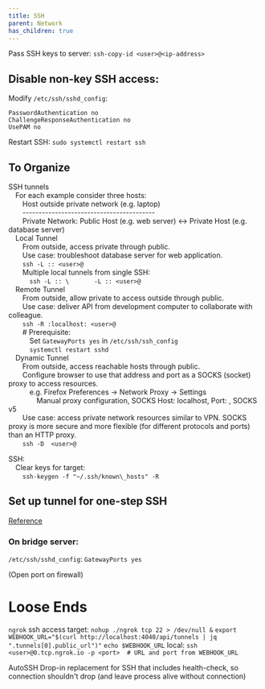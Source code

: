 ```yaml
---
title: SSH
parent: Network
has_children: true
---
```


Pass SSH keys to server: `ssh-copy-id <user>@<ip-address>`

## Disable non-key SSH access:

Modify `/etc/ssh/sshd_config`:

```text
PasswordAuthentication no
ChallengeResponseAuthentication no
UsePAM no
```

Restart SSH: `sudo systemctl restart ssh`

## To Organize

SSH tunnels  
  For each example consider three hosts:  
   Host outside private network \(e.g. laptop\)  
   -----------------------------------------  
   Private Network: Public Host \(e.g. web server\) &lt;-&gt; Private Host \(e.g. database server\)  
  Local Tunnel  
   From outside, access private through public.  
   Use case: troubleshoot database server for web application.  
   `ssh -L :: <user>@`  
   Multiple local tunnels from single SSH:  
    `ssh -L :: \  
     -L :: <user>@`  
  Remote Tunnel  
   From outside, allow private to access outside through public.  
   Use case: deliver API from development computer to collaborate with colleague.  
   `ssh -R :localhost: <user>@`  
   \# Prerequisite:  
    Set `GatewayPorts yes` in `/etc/ssh/ssh_config`  
    `systemctl restart sshd`  
  Dynamic Tunnel  
   From outside, access reachable hosts through public.  
   Configure browser to use that address and port as a SOCKS \(socket\) proxy to access resources.  
    e.g. Firefox Preferences -&gt; Network Proxy -&gt; Settings  
     Manual proxy configuration, SOCKS Host: localhost, Port: , SOCKS v5  
   Use case: access private network resources similar to VPN. SOCKS proxy is more secure and more flexible \(for different protocols and ports\) than an HTTP proxy.  
   `ssh -D  <user>@`  

 SSH:  
  Clear keys for target:  
   `ssh-keygen -f "~/.ssh/known\_hosts" -R`

## Set up tunnel for one-step SSH

[Reference](https://www.sweetprocess.com/procedures/_AmM86Weq31FO0WDp5kRZFDBKRjB/ssh-tunnel-between-two-servers-behind-firewalls/)

### On bridge server:

`/etc/ssh/sshd_config`: `GatewayPorts yes`

\(Open port on firewall\)  

# Loose Ends

`ngrok` ssh access
  target:
    `nohup ./ngrok tcp 22 > /dev/null &`
    `export WEBHOOK_URL="$(curl http://localhost:4040/api/tunnels | jq ".tunnels[0].public_url")"`
    `echo $WEBHOOK_URL`
  local:
    `ssh <user>@0.tcp.ngrok.io -p <port>  # URL and port from WEBHOOK_URL`

AutoSSH
	Drop-in replacement for SSH that includes health-check, so connection shouldn't drop (and leave process alive without connection)


